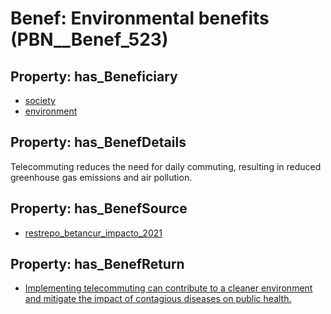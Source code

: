 # Benef: __Environmental benefits__ (PBN__Benef_523)

## Property: has_Beneficiary

* [society](../Stakeholder/PBN__Stakeholder_53)
* [environment](../Stakeholder/PBN__Stakeholder_116)

## Property: has_BenefDetails

Telecommuting reduces the need for daily commuting, resulting in reduced greenhouse gas emissions and air pollution.

## Property: has_BenefSource

* [restrepo_betancur_impacto_2021](../Article/PBN__Article_108)

## Property: has_BenefReturn

* [Implementing telecommuting can contribute to a cleaner environment and mitigate the impact of contagious diseases on public health.](../BenefReturn/PBN__BenefReturn_573)

